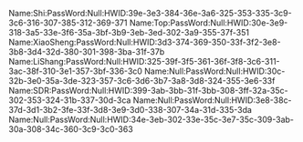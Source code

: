 Name:Shi:PassWord:Null:HWID:39e-3e3-384-36e-3a6-325-353-335-3c9-3c6-316-307-385-312-369-371
Name:Top:PassWord:Null:HWID:30e-3e9-318-3a5-33e-3f6-35a-3bf-3b9-3eb-3ed-302-3a9-355-37f-351
Name:XiaoSheng:PassWord:Null:HWID:3d3-374-369-350-33f-3f2-3e8-3b8-3d4-32d-380-301-398-3ba-31f-37b
Name:LiShang:PassWord:Null:HWID:325-39f-3f5-361-36f-3f8-3c6-311-3ac-38f-310-3e1-357-3bf-336-3c0
Name:Null:PassWord:Null:HWID:30c-32b-3e0-35a-3de-323-357-3c6-3d6-3b7-3a8-3d8-324-355-3e6-33f
Name:SDR:PassWord:Null:HWID:399-3ab-3bb-31f-3bb-308-3ff-32a-35c-302-353-324-31b-337-30d-3ca
Name:Null:PassWord:Null:HWID:3e8-38c-37d-3d1-3b2-3fe-33f-3d8-3e9-3d0-338-307-34a-31d-335-3da
Name:Null:PassWord:Null:HWID:34e-3eb-302-33e-35c-3e7-35c-309-3ab-30a-308-34c-360-3c9-3c0-363


